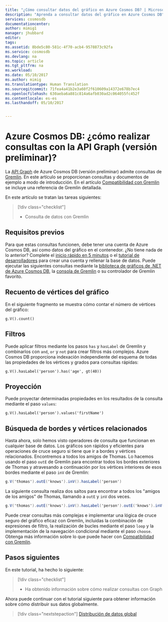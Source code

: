 ```yaml
---
title: "¿Cómo consultar datos del gráfico en Azure Cosmos DB? | Microsoft Docs"
description: "Aprenda a consultar datos del gráfico en Azure Cosmos DB"
services: cosmosdb
documentationcenter: 
author: mimig1
manager: jhubbard
editor: 
tags: 
ms.assetid: 8bde5c80-581c-4f70-acb4-9578873c92fa
ms.service: cosmosdb
ms.devlang: na
ms.topic: article
ms.tgt_pltfrm: na
ms.workload: 
ms.date: 05/10/2017
ms.author: mimig
ms.translationtype: Human Translation
ms.sourcegitcommit: 71fea4a41b2e3a60f2f610609a14372e678b7ec4
ms.openlocfilehash: 630aeba6a881c814a6afb030ad2c064055fc452f
ms.contentlocale: es-es
ms.lasthandoff: 05/10/2017


---
```


# <a name="azure-cosmos-db-how-to-query-with-the-graph-api-preview"></a>Azure Cosmos DB: ¿cómo realizar consultas con la API Graph (versión preliminar)?

La [API Graph](graph-introduction.md) de Azure Cosmos DB (versión preliminar) admite consultas de [Gremlin](https://docs.mongodb.com/manual/tutorial/query-documents/). En este artículo se proporcionan consultas y documentos de ejemplo a modo de introducción. En el artículo [Compatibilidad con Gremlin](gremlin-support.md) se incluye una referencia de Gremlin detallada.

En este artículo se tratan las tareas siguientes: 

> [!div class="checklist"]
> * Consulta de datos con Gremlin

## <a name="prerequisites"></a>Requisitos previos

Para que estas consultas funcionen, debe tener una cuenta de Azure Cosmos DB, así como datos del gráfico en el contenedor. ¿No tiene nada de lo anterior? Complete el [inicio rápido en 5 minutos](create-graph-dotnet.md) o el [tutorial de desarrolladores](tutorial-query-graph.md) para crear una cuenta y rellenar la base de datos. Puede ejecutar las siguientes consultas mediante la [biblioteca de gráficos de .NET de Azure Cosmos DB](graph-sdk-dotnet.md), la [consola de Gremlin](https://tinkerpop.apache.org/docs/current/reference/#gremlin-console) o su controlador de Gremlin favorito.

## <a name="count-vertices-in-the-graph"></a>Recuento de vértices del gráfico

En el siguiente fragmento se muestra cómo contar el número de vértices del gráfico:

```
g.V().count()
```

## <a name="filters"></a>Filtros

Puede aplicar filtros mediante los pasos `has` y `hasLabel` de Gremlin y combinarlos con `and`, `or` y `not` para crear filtros más complejos. Azure Cosmos DB proporciona indexación independiente del esquema de todas las propiedades de los vértices y grados para consultas rápidas:

```
g.V().hasLabel('person').has('age', gt(40))
```

## <a name="projection"></a>Proyección

Puede proyectar determinadas propiedades en los resultados de la consulta mediante el paso `values`:

```
g.V().hasLabel('person').values('firstName')
```

## <a name="find-related-edges-and-vertices"></a>Búsqueda de bordes y vértices relacionados

Hasta ahora, solo hemos visto operadores de consulta que funcionan en cualquier base de datos. Los gráficos son rápidos y eficientes para operaciones de cruce seguro si tiene que ir a bordes y vértices relacionados. Encontremos a todos los amigos de Thomas. Lo hacemos usando el paso `outE` de Gremlin para encontrar todos los bordes exteriores de Thomas y atravesando a continuación por los vértices interiores de esos bordes mediante el paso `inV` de Gremlin:

```cs
g.V('thomas').outE('knows').inV().hasLabel('person')
```

La siguiente consulta realiza dos saltos para encontrar a todos los "amigos de los amigos" de Thomas, llamando a `outE` y `inV` dos veces. 

```cs
g.V('thomas').outE('knows').inV().hasLabel('person').outE('knows').inV().hasLabel('person')
```

Puede crear consultas más complejas e implementar una lógica de cruce seguro del gráfico eficaz con Gremlin, incluidas la combinación de expresiones de filtro, la realización de bucles mediante el paso `loop` y la implementación de la navegación condicional mediante el paso `choose`. Obtenga más información sobre lo que puede hacer con [Compatibilidad con Gremlin](gremlin-support.md).

## <a name="next-steps"></a>Pasos siguientes

En este tutorial, ha hecho lo siguiente:

> [!div class="checklist"]
> * Ha obtenido información sobre cómo realizar consultas con Graph 

Ahora puede continuar con el tutorial siguiente para obtener información sobre cómo distribuir sus datos globalmente.

> [!div class="nextstepaction"]
> [Distribución de datos global](tutorial-global-distribution-documentdb.md)
